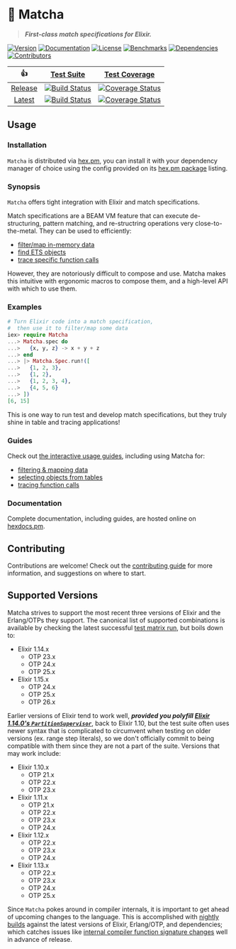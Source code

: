 # 🍵 Matcha

<!-- MODULEDOC BLURB -->

> **_First-class match specifications for Elixir._**

<!-- MODULEDOC BLURB -->

[![Version][hex-pm-version-badge]][hex-pm-versions]
[![Documentation][docs-badge]][docs]
[![License][hex-pm-license-badge]][hex-pm-package]
[![Benchmarks][benchmarks-badge]][benchmarks]
[![Dependencies][deps-badge]][deps]
[![Contributors][contributors-badge]][contributors]

|         👍         |                  [Test Suite][suite]                  |                   [Test Coverage][coverage]                    |
| :----------------: | :---------------------------------------------------: | :------------------------------------------------------------: |
| [Release][release] | [![Build Status][release-suite-badge]][release-suite] | [![Coverage Status][release-coverage-badge]][release-coverage] |
|  [Latest][latest]  |  [![Build Status][latest-suite-badge]][latest-suite]  |  [![Coverage Status][latest-coverage-badge]][latest-coverage]  |

## Usage

### Installation

`Matcha` is distributed via [hex.pm][hex-pm], you can install it with your dependency manager of choice using the config provided on its [hex.pm package][hex-pm-package] listing.

<!-- MODULEDOC SNIPPET -->
<!--
  all hyperlinks in this snippet must be inline,
  rather than using markdown link references
-->

### Synopsis

`Matcha` offers tight integration with Elixir and match specifications.

Match specifications are a BEAM VM feature that can execute de-structuring, pattern matching, and re-structring operations very close-to-the-metal. They can be used to efficiently:

- [filter/map in-memory data](https://www.erlang.org/doc/man/ets.html#match_spec_run-2)
- [find ETS objects](https://erlang.org/doc/man/ets.html#select-2)
- [trace specific function calls](https://erlang.org/doc/man/dbg.html#tp-2)

However, they are notoriously difficult to compose and use. Matcha makes this intuitive with ergonomic macros to compose them, and a high-level API with which to use them.

### Examples

```elixir
# Turn Elixir code into a match specification,
#  then use it to filter/map some data
iex> require Matcha
...> Matcha.spec do
...>   {x, y, z} -> x + y + z
...> end
...> |> Matcha.Spec.run!([
...>   {1, 2, 3},
...>   {1, 2},
...>   {1, 2, 3, 4},
...>   {4, 5, 6}
...> ])
[6, 15]
```

This is one way to run test and develop match specifications, but they truly shine in table and tracing applications!

### Guides

Check out [the interactive usage guides](https://hexdocs.pm/matcha/guide-usage.html#content), including using Matcha for:

- [filtering & mapping data](https://hexdocs.pm/matcha/guide-filtering-and-mapping.html#content)
- [selecting objects from tables](https://hexdocs.pm/matcha/guide-tables.html#content)
- [tracing function calls](https://hexdocs.pm/matcha/guide-tracing.html#content)

<!-- MODULEDOC SNIPPET -->

### Documentation

Complete documentation, including guides, are hosted online on [hexdocs.pm][docs].

## Contributing

Contributions are welcome! Check out the [contributing guide][contributing] for more information, and suggestions on where to start.

## Supported Versions

Matcha strives to support the most recent three versions of Elixir and the Erlang/OTPs they support. The canonical list of supported combinations is available by checking the latest successful [test matrix run][test-matrix], but boils down to:

- Elixir 1.14.x
  - OTP 23.x
  - OTP 24.x
  - OTP 25.x
- Elixir 1.15.x
  - OTP 24.x
  - OTP 25.x
  - OTP 26.x

Earlier versions of Elixir tend to work well, **_provided you polyfill [Elixir 1.14.0's `PartitionSupervisor`](https://hexdocs.pm/elixir/PartitionSupervisor.html)_**, back to Elixir 1.10, but the test suite often uses newer syntax that is complicated to circumvent when testing on older versions (ex. range step literals), so we don't officially commit to being compatible with them since they are not a part of the suite. Versions that may work include:

- Elixir 1.10.x
  - OTP 21.x
  - OTP 22.x
  - OTP 23.x
- Elixir 1.11.x
  - OTP 21.x
  - OTP 22.x
  - OTP 23.x
  - OTP 24.x
- Elixir 1.12.x
  - OTP 22.x
  - OTP 23.x
  - OTP 24.x
- Elixir 1.13.x
  - OTP 22.x
  - OTP 23.x
  - OTP 24.x
  - OTP 25.x

Since `Matcha` pokes around in compiler internals, it is important to get ahead of upcoming changes to the language.
This is accomplished with [nightly builds][test-edge] against the latest versions of Elixir, Erlang/OTP, and dependencies;
which catches issues like [internal compiler function signature changes](https://github.com/christhekeele/matcha/commit/27f3f34284349d807fcd2817a04cb4628498a7eb#diff-daf93cf4dc6034e9862d0d844c783586210ea822ae6ded51d925b0ac9e09766bR31-R43)
well in advance of release.

<!-- LINKS & IMAGES -->

<!-- Hex -->

[hex-pm]: https://hex.pm
[hex-pm-package]: https://hex.pm/packages/matcha
[hex-pm-versions]: https://hex.pm/packages/matcha/versions
[hex-pm-version-badge]: https://img.shields.io/hexpm/v/matcha.svg?cacheSeconds=86400&style=flat-square
[hex-pm-downloads-badge]: https://img.shields.io/hexpm/dt/matcha.svg?cacheSeconds=86400&style=flat-square
[hex-pm-license-badge]: https://img.shields.io/badge/license-MIT-7D26CD.svg?cacheSeconds=86400&style=flat-square

<!-- Docs -->

[docs]: https://hexdocs.pm/matcha/index.html
[docs-guides]: https://hexdocs.pm/matcha/usage.html#content
[docs-badge]: https://img.shields.io/badge/documentation-online-purple?cacheSeconds=86400&style=flat-square

<!-- Deps -->

[deps]: https://hex.pm/packages/matcha
[deps-badge]: https://img.shields.io/badge/dependencies-0-blue?cacheSeconds=86400&style=flat-square

<!-- Benchmarks -->

[benchmarks]: https://christhekeele.github.io/matcha/bench
[benchmarks-badge]: https://img.shields.io/badge/benchmarks-online-2ab8b5?cacheSeconds=86400&style=flat-square

<!-- Contributors -->

[contributors]: https://hexdocs.pm/matcha/contributors.html
[contributors-badge]: https://img.shields.io/badge/contributors-%F0%9F%92%9C-lightgrey

<!-- Status -->

[suite]: https://github.com/christhekeele/matcha/actions?query=workflow%3A%22Test+Suite%22
[coverage]: https://coveralls.io/github/christhekeele/matcha

<!-- Release Status -->

[release]: https://github.com/christhekeele/matcha/tree/release
[release-suite]: https://github.com/christhekeele/matcha/actions?query=workflow%3A%22Test+Suites%22+branch%3Arelease
[release-suite-badge]: https://img.shields.io/github/actions/workflow/status/christhekeele/matcha/test-suite.yml?branch=release&cacheSeconds=86400&style=flat-square
[release-coverage]: https://coveralls.io/github/christhekeele/matcha?branch=release
[release-coverage-badge]: https://img.shields.io/coverallsCoverage/github/christhekeele/matcha?branch=release&cacheSeconds=86400&style=flat-square

<!-- Latest Status -->

[latest]: https://github.com/christhekeele/matcha/tree/latest
[latest-suite]: https://github.com/christhekeele/matcha/actions?query=workflow%3A%22Test+Suites%22+branch%3Alatest
[latest-suite-badge]: https://img.shields.io/github/actions/workflow/status/christhekeele/matcha/test-suite.yml?branch=latest&cacheSeconds=86400&style=flat-square
[latest-coverage]: https://coveralls.io/github/christhekeele/matcha?branch=latest
[latest-coverage-badge]: https://img.shields.io/coverallsCoverage/github/christhekeele/matcha?branch=latest&cacheSeconds=86400&style=flat-square

<!-- Other -->

[elixir-version-requirements]: https://hexdocs.pm/elixir/Version.html#module-requirements
[changelog]: https://hexdocs.pm/matcha/changelog.html
[test-matrix]: https://github.com/christhekeele/matcha/actions/workflows/test-matrix.yml
[test-edge]: https://github.com/christhekeele/matcha/actions/workflows/test-edge.yml
[contributing]: https://hexdocs.pm/matcha/contributing.html
